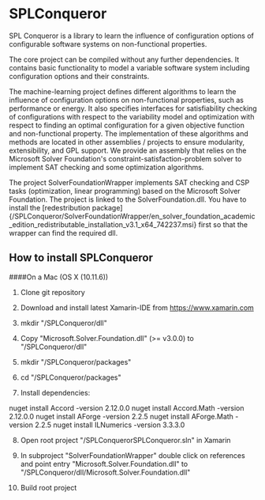 # SPLConqueror
SPL Conqueror is a library to learn the influence of configuration options of configurable software systems on non-functional properties.

The core project can be compiled without any further dependencies. It contains basic functionality to model a variable software system including configuration options and their constraints.

The machine-learning project defines different algorithms to learn the influence of configuration options on non-functional properties, such as performance or energy. It also specifies interfaces for satisfiability checking of configurations with respect to the variability model and optimization with respect to finding an optimal configuration for a given objective function and non-functional property. The implementation of these algorithms and methods are located in other assemblies / projects to ensure modularity, extensibility, and GPL support. We provide an assembly that relies on the Microsoft Solver Foundation's constraint-satisfaction-problem solver to implement SAT checking and some optimization algorithms.

The project SolverFoundationWrapper implements SAT checking and CSP tasks (optimization, linear programming) based on the Microsoft Solver Foundation. The project is linked to the SolverFoundation.dll. You have to install the [redestribution package]{/SPLConqueror/SolverFoundationWrapper/en_solver_foundation_academic_edition_redistributable_installation_v3.1_x64_742237.msi} first so that the wrapper can find the required dll.

## How to install SPLConqueror

####On a Mac (OS X (10.11.6))
1. Clone git repository

2. Download and install latest Xamarin-IDE from https://www.xamarin.com

3. mkdir "<SPLConquerer-GitRoot>/SPLConqueror/dll"

4. Copy "Microsoft.Solver.Foundation.dll" (>= v3.0.0) to "<SPLConquerer-GitRoot>/SPLConqueror/dll"

5. mkdir "<SPLConquerer-GitRoot>/SPLConqueror/packages"

6. cd "<SPLConquerer-GitRoot>/SPLConqueror/packages"

7. Install dependencies:

nuget install Accord -version 2.12.0.0
nuget install Accord.Math -version 2.12.0.0
nuget install AForge -version 2.2.5
nuget install AForge.Math -version 2.2.5
nuget install ILNumerics -version 3.3.3.0


8. Open root project "<SPLConquerer-GitRoot>/SPLConquerorSPLConqueror.sln" in Xamarin

9. In subproject "SolverFoundationWrapper" double click on references and point entry "Microsoft.Solver.Foundation.dll" to "<SPLConquerer-GitRoot>/SPLConqueror/dll/Microsoft.Solver.Foundation.dll"

10. Build root project
